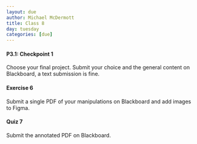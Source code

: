 ```yaml
---
layout: due
author: Michael McDermott
title: Class 8
day: tuesday
categories: [due]
---
```

#### P3.1: Checkpoint 1
Choose your final project. Submit your choice and the general content on Blackboard, a text submission is fine.

#### Exercise 6
Submit a single PDF of your manipulations on Blackboard and add images to Figma.

#### Quiz 7
Submit the annotated PDF on Blackboard.